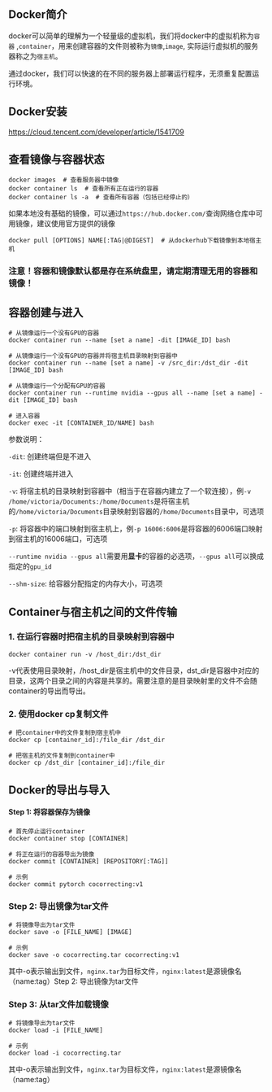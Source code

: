 ## Docker简介

docker可以简单的理解为一个轻量级的虚拟机，我们将docker中的虚拟机称为`容器` ,`container`，用来创建容器的文件则被称为`镜像`,`image`, 实际运行虚拟机的服务器称之为`宿主机`。

通过docker，我们可以快速的在不同的服务器上部署运行程序，无须重复配置运行环境。

## Docker安装

https://cloud.tencent.com/developer/article/1541709

## 查看镜像与容器状态

```shell
docker images  # 查看服务器中镜像
docker container ls  # 查看所有正在运行的容器
docker container ls -a  # 查看所有容器（包括已经停止的）
```

如果本地没有基础的镜像，可以通过`https://hub.docker.com/`查询网络仓库中可用镜像，建议使用官方提供的镜像

```shell
docker pull [OPTIONS] NAME[:TAG|@DIGEST]  # 从dockerhub下载镜像到本地宿主机
```

### 注意！容器和镜像默认都是存在系统盘里，请定期清理无用的容器和镜像！

## 容器创建与进入

```shell
# 从镜像运行一个没有GPU的容器
docker container run --name [set a name] -dit [IMAGE_ID] bash

# 从镜像运行一个没有GPU的容器并将宿主机目录映射到容器中
docker container run --name [set a name] -v /src_dir:/dst_dir -dit [IMAGE_ID] bash

# 从镜像运行一个分配有GPU的容器
docker container run --runtime nvidia --gpus all --name [set a name] -dit [IMAGE_ID] bash

# 进入容器
docker exec -it [CONTAINER_ID/NAME] bash
```

参数说明：

`-dit`: 创建终端但是不进入

`-it`: 创建终端并进入

`-v`: 将宿主机的目录映射到容器中（相当于在容器内建立了一个软连接），例`-v /home/victoria/Documents:/home/Documents`是将宿主机的`/home/victoria/Documents`目录映射到容器的`/home/Documents`目录中，可选项

`-p`: 将容器中的端口映射到宿主机上，例`-p 16006:6006`是将容器的6006端口映射到宿主机的16006端口，可选项

`--runtime nvidia --gpus all`需要用**显卡**的容器的必选项，`--gpus all`可以换成指定的`gpu_id`

`--shm-size`: 给容器分配指定的内存大小，可选项

## Container与宿主机之间的文件传输

### 1. 在运行容器时把宿主机的目录映射到容器中

```shell
docker container run -v /host_dir:/dst_dir
```

-v代表使用目录映射，/host_dir是宿主机中的文件目录，dst_dir是容器中对应的目录，这两个目录之间的内容是共享的。需要注意的是目录映射里的文件不会随container的导出而导出。

### 2. 使用docker cp复制文件

```shell
# 把container中的文件复制到宿主机中
docker cp [container_id]:/file_dir /dst_dir

# 把宿主机的文件复制到container中
docker cp /dst_dir [container_id]:/file_dir
```

## Docker的导出与导入

#### Step 1: 将容器保存为镜像

```shell
# 首先停止运行container
docker container stop [CONTAINER]

# 将正在运行的容器导出为镜像
docker commit [CONTAINER] [REPOSITORY[:TAG]]

# 示例
docker commit pytorch cocorrecting:v1
```

### Step 2: 导出镜像为tar文件

```shell
# 将镜像导出为tar文件
docker save -o [FILE_NAME] [IMAGE]

# 示例
docker save -o cocorrecting.tar cocorrecting:v1
```

其中-o表示输出到文件，`nginx.tar`为目标文件，`nginx:latest`是源镜像名（name:tag）Step 2: 导出镜像为tar文件

### Step 3: 从tar文件加载镜像

```shell
# 将镜像导出为tar文件
docker load -i [FILE_NAME]

# 示例
docker load -i cocorrecting.tar
```

其中-o表示输出到文件，`nginx.tar`为目标文件，`nginx:latest`是源镜像名（name:tag）

